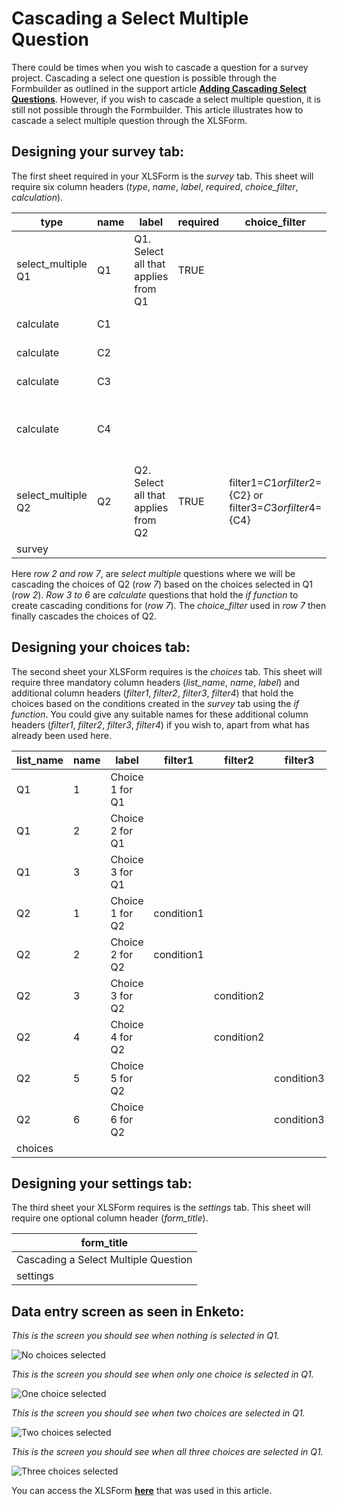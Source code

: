 # Cascading a Select Multiple Question

There could be times when you wish to cascade a question for a survey project. Cascading a select one question is possible through the Formbuilder as outlined in the support article **[Adding Cascading Select Questions](cascading_select.md)**. However, if you wish to cascade a select multiple question, it is still not possible through the Formbuilder. This article illustrates how to cascade a select multiple question through the XLSForm. 

## Designing your survey tab:

The first sheet required in your XLSForm is the *survey* tab. This sheet will require six column headers (*type*, *name*, *label*, *required*, *choice_filter*, *calculation*). 

| type               | name | label                               | required | choice_filter                                                      | calculation                                                                                    |
|--------------------|------|-------------------------------------|----------|--------------------------------------------------------------------|------------------------------------------------------------------------------------------------|
| select_multiple Q1 | Q1   | Q1. Select all that applies from Q1 | TRUE     |                                                                    |                                                                                                |
| calculate          | C1   |                                     |          |                                                                    | if(selected(${Q1}, '1'),'condition1','')                                                       |
| calculate          | C2   |                                     |          |                                                                    | if(selected(${Q1}, '2'),'condition2','')                                                       |
| calculate          | C3   |                                     |          |                                                                    | if(selected(${Q1}, '3'),'condition3','')                                                       |
| calculate          | C4   |                                     |          |                                                                    | if((selected(${Q1}, '1') and selected(${Q1}, '2') and   selected(${Q1}, '3')),'condition4','') |
| select_multiple Q2 | Q2   | Q2. Select all that applies from Q2 | TRUE     | filter1=${C1} or filter2=${C2} or filter3=${C3} or   filter4=${C4} |                                                                                                |
| survey             |      |                                     |          |                                                                    |                                                                                                |

Here *row 2 and  row 7*, are *select multiple* questions where we will be cascading the choices of Q2 (*row 7*) based on the choices selected in Q1 (*row 2*). *Row 3 to 6* are *calculate* questions that hold the *if function* to create cascading conditions for (*row 7*). The *choice_filter* used in *row 7* then finally cascades the choices of Q2.

## Designing your choices tab:

The second sheet your XLSForm requires is the *choices* tab. This sheet will require three mandatory column headers (*list_name*, *name*, *label*) and additional column headers (*filter1*, *filter2*, *filter3*, *filter4*) that hold the choices based on the conditions created in the *survey* tab using the *if function*. You could give any suitable names for these additional column headers (*filter1*, *filter2*, *filter3*, *filter4*) if you wish to, apart from what has already been used here.

| list_name | name | label           | filter1    | filter2    | filter3    | filter4    |
|-----------|------|-----------------|------------|------------|------------|------------|
| Q1        | 1    | Choice 1 for Q1 |            |            |            |            |
| Q1        | 2    | Choice 2 for Q1 |            |            |            |            |
| Q1        | 3    | Choice 3 for Q1 |            |            |            |            |
| Q2        | 1    | Choice 1 for Q2 | condition1 |            |            | condition4 |
| Q2        | 2    | Choice 2 for Q2 | condition1 |            |            | condition4 |
| Q2        | 3    | Choice 3 for Q2 |            | condition2 |            | condition4 |
| Q2        | 4    | Choice 4 for Q2 |            | condition2 |            | condition4 |
| Q2        | 5    | Choice 5 for Q2 |            |            | condition3 | condition4 |
| Q2        | 6    | Choice 6 for Q2 |            |            | condition3 | condition4 |
| choices   |      |                 |            |            |            |            |

## Designing your settings tab:

The third sheet your XLSForm requires is the *settings* tab. This sheet will require one optional column header (*form_title*). 

| form_title                             |
|----------------------------------------|
| Cascading a Select Multiple   Question |
| settings                               |

## Data entry screen as seen in Enketo:

*This is the screen you should see when nothing is selected in Q1.*

![No choices selected](/images/cascading_select_multiple/enketo_nothing.png)

*This is the screen you should see when only one choice is selected in Q1.*
 
 ![One choice selected](/images/cascading_select_multiple/enketo_one.png)

*This is the screen you should see when two choices are selected in Q1.*

![Two choices selected](/images/cascading_select_multiple/enketo_two.png)

*This is the screen you should see when all three choices are selected in Q1.*

![Three choices selected](/images/cascading_select_multiple/enketo_three.png)

<p class="note"> You can access the XLSForm <a download href="./_static/files/cascading_select_multiple/Cascading_Select_Multiple_Question.xlsx"><b>here</b></a> that was used in this article.</p>